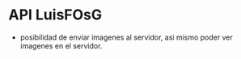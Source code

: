 # API LuisFOsG

- posibilidad de enviar imagenes al servidor, asi mismo poder ver imagenes en el servidor.
